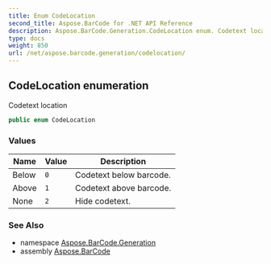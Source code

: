 ```yaml
---
title: Enum CodeLocation
second_title: Aspose.BarCode for .NET API Reference
description: Aspose.BarCode.Generation.CodeLocation enum. Codetext location
type: docs
weight: 850
url: /net/aspose.barcode.generation/codelocation/
---
```

## CodeLocation enumeration

Codetext location

```csharp
public enum CodeLocation
```

### Values

| Name | Value | Description |
| --- | --- | --- |
| Below | `0` | Codetext below barcode. |
| Above | `1` | Codetext above barcode. |
| None | `2` | Hide codetext. |

### See Also

* namespace [Aspose.BarCode.Generation](../../aspose.barcode.generation/)
* assembly [Aspose.BarCode](../../)


